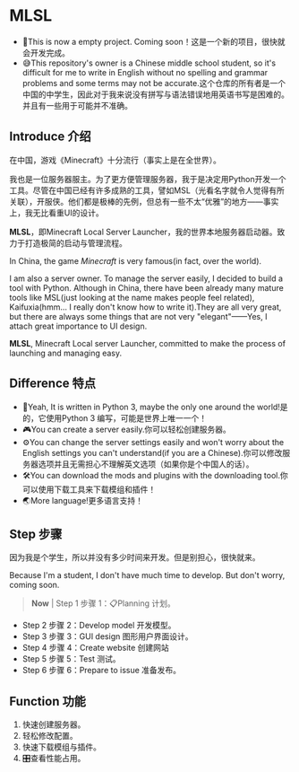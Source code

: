# MLSL

- 🤗This is now a empty project. Coming soon！这是一个新的项目，很快就会开发完成。
- 😅This repository's owner is a Chinese middle school student, so it's difficult for me to write in English without no spelling and grammar problems and some terms may not be accurate.这个仓库的所有者是一个中国的中学生，因此对于我来说没有拼写与语法错误地用英语书写是困难的。并且有一些用于可能并不准确。

## Introduce 介绍
在中国，游戏《Minecraft》十分流行（事实上是在全世界）。 

我也是一位服务器服主。为了更方便管理服务器，我于是决定用Python开发一个工具。尽管在中国已经有许多成熟的工具，譬如MSL（光看名字就令人觉得有所关联），开服侠。他们都是极棒的先例，但总有一些不太“优雅”的地方——事实上，我无比看重UI的设计。 

**MLSL**，即Minecraft Local Server Launcher，我的世界本地服务器启动器。致力于打造极简的启动与管理流程。

In China, the game *Minecraft* is very famous(in fact, over the world).

I am also a server owner. To manage the server easily, I decided to build a tool with Python. Although in China, there have been already many mature tools like MSL(just looking at the name makes people feel related), Kaifuxia(hmm... I really don't know how to write it).They are all very great, but there are always some things that are not very "elegant"——Yes, I attach great importance to UI design. 

**MLSL**, Minecraft Local server Launcher, committed to make the process of launching and managing easy.

## Difference 特点

- 🐍Yeah, It is written in Python 3, maybe the only one around the world!是的，它使用Python 3 编写，可能是世界上唯一一个！
- 🎮You can create a server easily.你可以轻松创建服务器。
- ⚙️You can change the server settings easily and won't worry about the English settings you can't understand(if you are a Chinese).你可以修改服务器选项并且无需担心不理解英文选项（如果你是个中国人的话）。
- 🛠️You can download the mods and plugins with the downloading tool.你可以使用下载工具来下载模组和插件！
- 🌏More language!更多语言支持！

## Step 步骤

因为我是个学生，所以并没有多少时间来开发。但是别担心，很快就来。

Because I'm a student, I don't have much time to develop. But don't worry, coming soon.

> **Now** | Step 1 步骤 1：📋Planning 计划。
- Step 2 步骤 2：Develop model 开发模型。
- Step 3 步骤 3：GUI design 图形用户界面设计。
- Step 4 步骤 4：Create website 创建网站
- Step 5 步骤 5：Test 测试。
- Step 6 步骤 6：Prepare to issue 准备发布。

## Function 功能

1. 快速创建服务器。
2. 轻松修改配置。
3. 快速下载模组与插件。
4. 🎛️查看性能占用。
